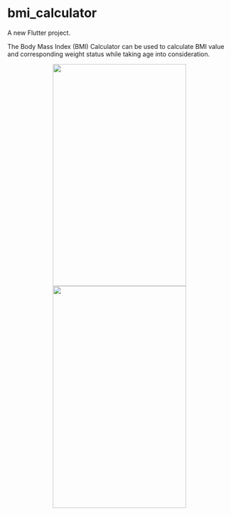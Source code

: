 # bmi_calculator

A new Flutter project.

The Body Mass Index (BMI) Calculator can be used to calculate BMI value and corresponding weight status while taking age into consideration.

  <p align="center">
     <img width="300" height="500" src="https://user-images.githubusercontent.com/59257905/206651190-b2db6344-6b72-4246-a40e-3f1e0ac2489f.jpeg">   
    <img width="300" height="500" src="https://user-images.githubusercontent.com/59257905/206651200-2b9135f5-dfd4-4723-9ea0-1065680d79a6.jpeg">   
  </p>
